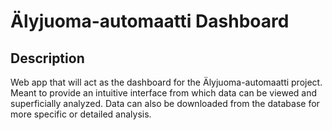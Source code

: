 # Älyjuoma-automaatti Dashboard

## Description

Web app that will act as the dashboard for the Älyjuoma-automaatti project. Meant to provide an intuitive interface from which data can be viewed and superficially analyzed. Data can also be downloaded from the database for more specific or detailed analysis.
